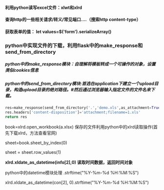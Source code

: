 #### 利用python读写excel文件：xlwt和xlrd

#### 查询http的一些相关请求/转义/常见端口....（搜索http content-type）

#### 获取表单的值： let values=$('form').serializeArray()



### python中实现文件的下载，利用flask中的make_response和send_from_directory

##### python中的make_response模块：自理解将模板转成一个可操作的对象，设置类似cookies信息

##### python中的send_from_directory模块:首选在application下建立一个upload目录，构造upload目录的绝对路径。#然后通过浏览器输入指定文件的文件名来下载。

```py
res=make_response(send_from_directory('.','demo.xls',as_attachment=True))
res.headers['content-disposition']='attachment;filename=1.xls'
return res
```

book=xlrd.open_workbook(a.xlsx)   保存的文件利用python中的xlrd读取操作(首先下载xlrd，方法查看官网)

sheet=book.sheet_by_index(0)

 sheet = sheet.row_values(1)

**xlrd.xldate_as_datetime(info[2],0)  读取时间数据，返回时间对象**

python中的datetime模块处理   .strftime("%Y-%m-%d %H:%M:%S")

xlrd.xldate_as_datetime(con[2], 0).strftime("%Y-%m-%d %H:%M:%S")